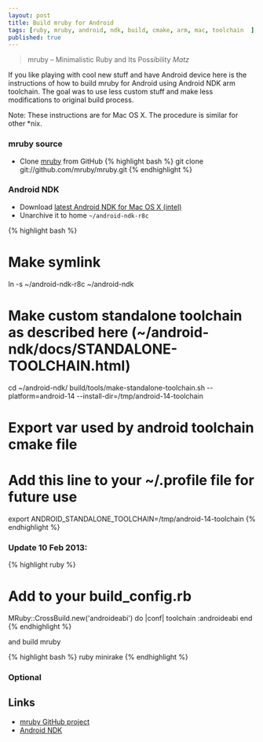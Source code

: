 ```yaml
---
layout: post
title: Build mruby for Android
tags: [ruby, mruby, android, ndk, build, cmake, arm, mac, toolchain  ]
published: true
---
```



> mruby – Minimalistic Ruby and Its Possibility
> <cite>Matz</cite>

If you like playing with cool new stuff and have Android device here is the instructions of how to build mruby for Android using Android NDK arm toolchain.
The goal was to use less custom stuff and make less modifications to original build process.

Note: These instructions are for Mac OS X. The procedure is similar for other *nix.

### mruby source
* Clone [mruby](https://github.com/mruby/mruby) from GitHub
{% highlight bash %}
git clone git://github.com/mruby/mruby.git
{% endhighlight %}


### Android NDK
* Download [latest Android NDK for Mac OS X (intel)](https://developer.android.com/tools/sdk/ndk/index.html)
* Unarchive it to home `~/android-ndk-r8c`

{% highlight bash %}
# Make symlink
ln -s ~/android-ndk-r8c ~/android-ndk
# Make custom standalone toolchain as described here (~/android-ndk/docs/STANDALONE-TOOLCHAIN.html)
cd ~/android-ndk/
build/tools/make-standalone-toolchain.sh --platform=android-14 --install-dir=/tmp/android-14-toolchain
# Export var used by android toolchain cmake file
# Add this line to your ~/.profile file for future use
export ANDROID_STANDALONE_TOOLCHAIN=/tmp/android-14-toolchain
{% endhighlight %}

### Update  10 Feb 2013:

{% highlight ruby %}
# Add to your build_config.rb
 MRuby::CrossBuild.new('androideabi') do |conf|
   toolchain :androideabi
 end
{% endhighlight %}

and build mruby

{% highlight bash %}
ruby minirake
{% endhighlight %}

### Optional




Links
-----
* [mruby GitHub project](https://github.com/mruby/mruby)
* [Android NDK](https://developer.android.com/tools/sdk/ndk/index.html)
